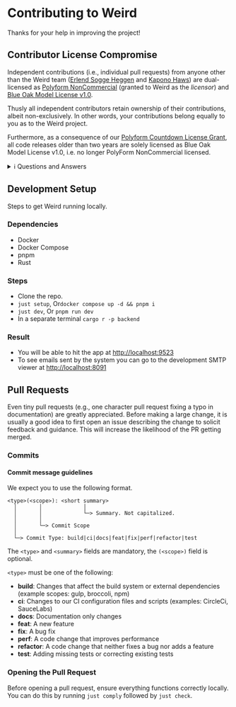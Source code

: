 # Contributing to Weird

Thanks for your help in improving the project!

## Contributor License Compromise

Independent contributions (i.e., individual pull requests) from anyone other than the Weird team ([Erlend Sogge Heggen][erlend] and [Kapono Haws][kapono]) are dual-licensed as [Polyform NonCommercial][polyform] (granted to Weird as the _licensor_) and [Blue Oak Model License v1.0][blueoak].

Thusly all independent contributors retain ownership of their contributions, albeit non-exclusively. In other words, your contributions belong equally to you as to the Weird project.

Furthermore, as a consequence of our [Polyform Countdown License Grant](/LICENSE.md#polyform-countdown-to-blue-oak), all code releases older than two years are solely licensed as Blue Oak Model License v1.0, i.e. no longer PolyForm NonCommercial licensed.

<details>

<summary>ℹ️ Questions and Answers</summary>

## Q&A

#### What is a "Contributor License Compromise"

It is our alternative to a [CLA][cla] or [DCO][dco]. The CLC intends to grant the maintainers of Weird the necessary ownership privileges to run a sustainable project whilst providing a low-friction way for external contributors to submit changes without fully relinquishing ownership of their contributions.

#### Why the PolyForm NonCommercial license?

Because Weird wants to serve self-hosters and cloud-subscribers on equal terms. As product developers we believe 'you become what you sell', and we want first and foremost to be software providers, not cloud providers. (Expounding blog post TBA).

#### Why the Blue Oak license?

Blue Oak is a simpler and [more modern alternative][blue-oak] to older permissive licenses with equivalent legal implications. It is [OSI approved][osi-approved]

</details>

## Development Setup

Steps to get Weird running locally.

### Dependencies

- Docker
- Docker Compose
- pnpm
- Rust

### Steps

- Clone the repo.
- `just setup`, Or`docker compose up -d && pnpm i`
- `just dev`, Or `pnpm run dev`
- In a separate terminal `cargo r -p backend`

### Result

- You will be able to hit the app at <http://localhost:9523>
- To see emails sent by the system you can go to the development SMTP viewer at <http://localhost:8091>

## Pull Requests

Even tiny pull requests (e.g., one character pull request fixing a typo in documentation) are greatly appreciated. Before making a large change, it is usually a good idea to first open an issue describing the change to solicit feedback and guidance. This will increase the likelihood of the PR getting merged.

### Commits

#### Commit message guidelines

We expect you to use the following format.

```
<type>(<scope>): <short summary>
  │       │             │
  │       │             └─> Summary. Not capitalized.
  │       │
  │       └─> Commit Scope
  │
  └─> Commit Type: build|ci|docs|feat|fix|perf|refactor|test
```

The `<type>` and `<summary>` fields are mandatory, the `(<scope>)` field is optional.

`<type>` must be one of the following:

- **build**: Changes that affect the build system or external dependencies (example scopes: gulp, broccoli, npm)
- **ci**: Changes to our CI configuration files and scripts (examples: CircleCi, SauceLabs)
- **docs**: Documentation only changes
- **feat**: A new feature
- **fix**: A bug fix
- **perf**: A code change that improves performance
- **refactor**: A code change that neither fixes a bug nor adds a feature
- **test**: Adding missing tests or correcting existing tests

### Opening the Pull Request

Before opening a pull request, ensure everything functions correctly locally.
You can do this by running `just comply` followed by `just check`.

[erlend]: https://github.com/erlend-sh/
[kapono]: https://github.com/zicklag/
[polyform]: https://polyformproject.org/licenses/noncommercial/1.0.0/
[blueoak]: https://blueoakcouncil.org/license/1.0.0
[osi-approved]: https://opensource.org/license/blue-oak-model-license

<!-- dprint-ignore -->
[cla]: https://en.wikipedia.org/wiki/Contributor_License_Agreement
[dco]: https://en.wikipedia.org/wiki/Developer_Certificate_of_Origin

<!-- dprint-ignore -->
[blue-oak]: https://writing.kemitchell.com/2019/03/09/Deprecation-Notice.html
